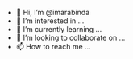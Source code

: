 - 👋 Hi, I’m @imarabinda
- 👀 I’m interested in ...
- 🌱 I’m currently learning ...
- 💞️ I’m looking to collaborate on ...
- 📫 How to reach me ...

<!---
imarabinda/imarabinda is a ✨ special ✨ repository because its `README.md` (this file) appears on your GitHub profile.
You can click the Preview link to take a look at your changes.
--->
